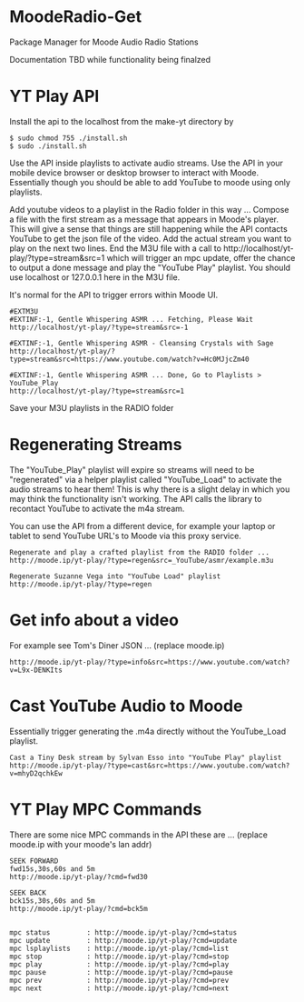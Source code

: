 # MoodeRadio-Get
Package Manager for Moode Audio Radio Stations

Documentation TBD while functionality being finalzed


# YT Play API

Install the api to the localhost from the make-yt directory by
```
$ sudo chmod 755 ./install.sh
$ sudo ./install.sh
```

Use the API inside playlists to activate audio streams. Use the API in your mobile device browser or desktop browser to interact with Moode. Essentially though you should be able to add YouTube to moode using only playlists.

Add youtube videos to a playlist in the Radio folder in this way ... Compose a file with the first stream as a message that appears in Moode's player. This will give a sense that things are still happening while the API contacts YouTube to get the json file of the video. Add the actual stream you want to play on the next two lines. End the M3U file with a call to http://localhost/yt-play/?type=stream&src=1 which will trigger an mpc update, offer the chance to output a done message and play the "YouTube Play" playlist. You should use localhost or 127.0.0.1 here in the M3U file.

It's normal for the API to trigger errors within Moode UI.

```
#EXTM3U
#EXTINF:-1, Gentle Whispering ASMR ... Fetching, Please Wait
http://localhost/yt-play/?type=stream&src=-1

#EXTINF:-1, Gentle Whispering ASMR - Cleansing Crystals with Sage 
http://localhost/yt-play/?type=stream&src=https://www.youtube.com/watch?v=Hc0MJjcZm40

#EXTINF:-1, Gentle Whispering ASMR ... Done, Go to Playlists > YouTube_Play
http://localhost/yt-play/?type=stream&src=1
```

Save your M3U playlists in the RADIO folder



# Regenerating Streams
The "YouTube_Play" playlist will expire so streams will need to be "regenerated" via a helper playlist called "YouTube_Load" to activate the audio streams to hear them! This is why there is a slight delay in which you may think the functionality isn't working. The API calls the library to recontact YouTube to activate the m4a stream.

You can use the API from a different device, for example your laptop or tablet to send YouTube URL's to Moode via this proxy service.

```
Regenerate and play a crafted playlist from the RADIO folder ...
http://moode.ip/yt-play/?type=regen&src=_YouTube/asmr/example.m3u

Regenerate Suzanne Vega into "YouTube Load" playlist
http://moode.ip/yt-play/?type=regen
```

# Get info about a video
For example see Tom's Diner JSON ... (replace moode.ip)

```http://moode.ip/yt-play/?type=info&src=https://www.youtube.com/watch?v=L9x-DENKIts```


# Cast YouTube Audio to Moode
Essentially trigger generating the .m4a directly without the YouTube_Load playlist.

```
Cast a Tiny Desk stream by Sylvan Esso into "YouTube Play" playlist
http://moode.ip/yt-play/?type=cast&src=https://www.youtube.com/watch?v=mhyD2qchkEw

```



# YT Play MPC Commands

There are some nice MPC commands in the API these are ...
(replace moode.ip with your moode's lan addr)

```
SEEK FORWARD
fwd15s,30s,60s and 5m
http://moode.ip/yt-play/?cmd=fwd30

SEEK BACK
bck15s,30s,60s and 5m
http://moode.ip/yt-play/?cmd=bck5m


mpc status         : http://moode.ip/yt-play/?cmd=status
mpc update         : http://moode.ip/yt-play/?cmd=update
mpc lsplaylists    : http://moode.ip/yt-play/?cmd=list
mpc stop           : http://moode.ip/yt-play/?cmd=stop
mpc play           : http://moode.ip/yt-play/?cmd=play
mpc pause          : http://moode.ip/yt-play/?cmd=pause
mpc prev           : http://moode.ip/yt-play/?cmd=prev
mpc next           : http://moode.ip/yt-play/?cmd=next
```
